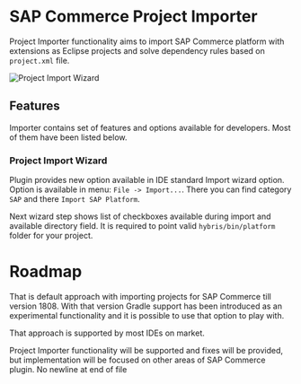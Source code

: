 # SAP Commerce Project Importer

Project Importer functionality aims to import SAP Commerce platform with extensions as Eclipse projects and solve dependency rules based on `project.xml` file.

![Project Import Wizard](imgs/importing-p.gif)

## Features

Importer contains set of features and options available for developers. Most of them have been listed below.

### Project Import Wizard

Plugin provides new option available in IDE standard Import wizard option. Option is available in menu: `File -> Import...`.
There you can find category `SAP` and there `Import SAP Platform`.

Next wizard step shows list of checkboxes available during import and available directory field. It is required to point valid `hybris/bin/platform` folder for your project.



# Roadmap

That is default approach with importing projects for SAP Commerce till version 1808. With that version Gradle support has been introduced as an experimental functionality and it is possible to use that option to play with.

That approach is supported by most IDEs on market.

Project Importer functionality will be supported and fixes will be provided, but implementation will be focused on other areas of SAP Commerce plugin.
 No newline at end of file

